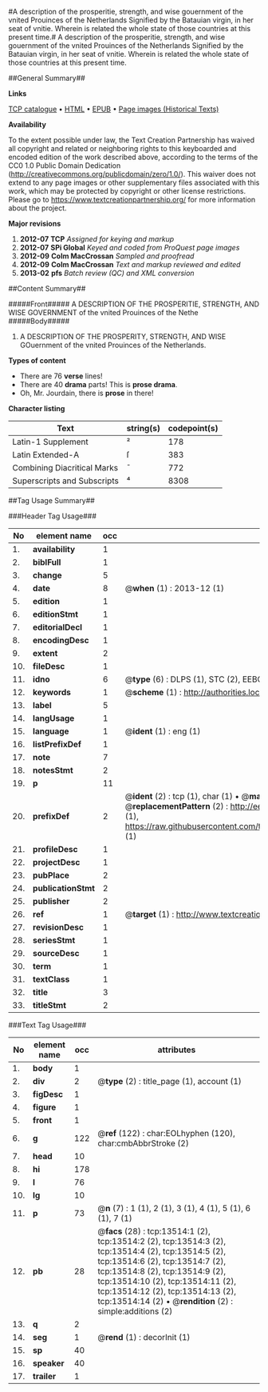 #A description of the prosperitie, strength, and wise gouernment of the vnited Prouinces of the Netherlands Signified by the Batauian virgin, in her seat of vnitie. Wherein is related the whole state of those countries at this present time.#
A description of the prosperitie, strength, and wise gouernment of the vnited Prouinces of the Netherlands Signified by the Batauian virgin, in her seat of vnitie. Wherein is related the whole state of those countries at this present time.

##General Summary##

**Links**

[TCP catalogue](http://www.ota.ox.ac.uk/tcp/)  • 
[HTML](http://tei.it.ox.ac.uk/tcp/Texts-HTML/free/A08/A08071.html)  • 
[EPUB](http://tei.it.ox.ac.uk/tcp/Texts-EPUB/free/A08/A08071.epub) • 
[Page images (Historical Texts)](https://historicaltexts.jisc.ac.uk/eebo-99848421e)

**Availability**

To the extent possible under law, the Text Creation Partnership has waived all copyright and related or neighboring rights to this keyboarded and encoded edition of the work described above, according to the terms of the CC0 1.0 Public Domain Dedication (http://creativecommons.org/publicdomain/zero/1.0/). This waiver does not extend to any page images or other supplementary files associated with this work, which may be protected by copyright or other license restrictions. Please go to https://www.textcreationpartnership.org/ for more information about the project.

**Major revisions**

1. __2012-07__ __TCP__ *Assigned for keying and markup*
1. __2012-07__ __SPi Global__ *Keyed and coded from ProQuest page images*
1. __2012-09__ __Colm MacCrossan__ *Sampled and proofread*
1. __2012-09__ __Colm MacCrossan__ *Text and markup reviewed and edited*
1. __2013-02__ __pfs__ *Batch review (QC) and XML conversion*

##Content Summary##

#####Front#####
A DESCRIPTION OF THE PROSPERITIE, STRENGTH, AND WISE GOVERNMENT of the vnited Prouinces of the Nethe
#####Body#####

1. A DESCRIPTION OF THE PROSPERITY, STRENGTH, AND WISE GOuernment of the vnited Prouinces of the Netherlands.

**Types of content**

  * There are 76 **verse** lines!
  * There are 40 **drama** parts! This is **prose drama**.
  * Oh, Mr. Jourdain, there is **prose** in there!

**Character listing**


|Text|string(s)|codepoint(s)|
|---|---|---|
|Latin-1 Supplement|²|178|
|Latin Extended-A|ſ|383|
|Combining             Diacritical Marks|̄|772|
|Superscripts             and Subscripts|⁴|8308|

##Tag Usage Summary##

###Header Tag Usage###

|No|element name|occ|attributes|
|---|---|---|---|
|1.|__availability__|1||
|2.|__biblFull__|1||
|3.|__change__|5||
|4.|__date__|8| @__when__ (1) : 2013-12 (1)|
|5.|__edition__|1||
|6.|__editionStmt__|1||
|7.|__editorialDecl__|1||
|8.|__encodingDesc__|1||
|9.|__extent__|2||
|10.|__fileDesc__|1||
|11.|__idno__|6| @__type__ (6) : DLPS (1), STC (2), EEBO-CITATION (1), PROQUEST (1), VID (1)|
|12.|__keywords__|1| @__scheme__ (1) : http://authorities.loc.gov/ (1)|
|13.|__label__|5||
|14.|__langUsage__|1||
|15.|__language__|1| @__ident__ (1) : eng (1)|
|16.|__listPrefixDef__|1||
|17.|__note__|7||
|18.|__notesStmt__|2||
|19.|__p__|11||
|20.|__prefixDef__|2| @__ident__ (2) : tcp (1), char (1)  •  @__matchPattern__ (2) : ([0-9\-]+):([0-9IVX]+) (1), (.+) (1)  •  @__replacementPattern__ (2) : http://eebo.chadwyck.com/downloadtiff?vid=$1&page=$2 (1), https://raw.githubusercontent.com/textcreationpartnership/Texts/master/tcpchars.xml#$1 (1)|
|21.|__profileDesc__|1||
|22.|__projectDesc__|1||
|23.|__pubPlace__|2||
|24.|__publicationStmt__|2||
|25.|__publisher__|2||
|26.|__ref__|1| @__target__ (1) : http://www.textcreationpartnership.org/docs/. (1)|
|27.|__revisionDesc__|1||
|28.|__seriesStmt__|1||
|29.|__sourceDesc__|1||
|30.|__term__|1||
|31.|__textClass__|1||
|32.|__title__|3||
|33.|__titleStmt__|2||


###Text Tag Usage###

|No|element name|occ|attributes|
|---|---|---|---|
|1.|__body__|1||
|2.|__div__|2| @__type__ (2) : title_page (1), account (1)|
|3.|__figDesc__|1||
|4.|__figure__|1||
|5.|__front__|1||
|6.|__g__|122| @__ref__ (122) : char:EOLhyphen (120), char:cmbAbbrStroke (2)|
|7.|__head__|10||
|8.|__hi__|178||
|9.|__l__|76||
|10.|__lg__|10||
|11.|__p__|73| @__n__ (7) : 1 (1), 2 (1), 3 (1), 4 (1), 5 (1), 6 (1), 7 (1)|
|12.|__pb__|28| @__facs__ (28) : tcp:13514:1 (2), tcp:13514:2 (2), tcp:13514:3 (2), tcp:13514:4 (2), tcp:13514:5 (2), tcp:13514:6 (2), tcp:13514:7 (2), tcp:13514:8 (2), tcp:13514:9 (2), tcp:13514:10 (2), tcp:13514:11 (2), tcp:13514:12 (2), tcp:13514:13 (2), tcp:13514:14 (2)  •  @__rendition__ (2) : simple:additions (2)|
|13.|__q__|2||
|14.|__seg__|1| @__rend__ (1) : decorInit (1)|
|15.|__sp__|40||
|16.|__speaker__|40||
|17.|__trailer__|1||
